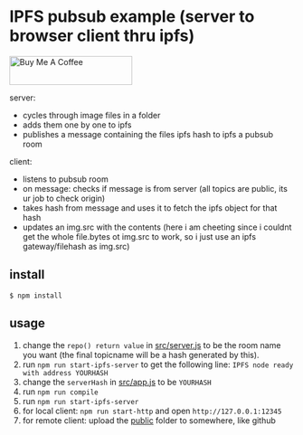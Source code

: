 # IPFS pubsub example (server to browser client thru ipfs)

<a href="https://www.buymeacoffee.com/sloev" target="_blank"><img src="https://cdn.buymeacoffee.com/buttons/default-pink.png" alt="Buy Me A Coffee" height="51px" width="217px"></a>

server:
* cycles through image files in a folder
* adds them one by one to ipfs
* publishes a message containing the files ipfs hash to ipfs a pubsub room

client:
* listens to pubsub room
* on message: checks if message is from server (all topics are public, its ur job to check origin)
* takes hash from message and uses it to fetch the ipfs object for that hash
* updates an img.src with the contents (here i am cheeting since i couldnt get the whole file.bytes ot img.src to work, so i just use an ipfs gateway/filehash as img.src)

## install

```
$ npm install
```

## usage

1. change the `repo() return value` in [src/server.js](./src/server.js) to be the room name you want (the final topicname will be a hash generated by this).
2. run `npm run start-ipfs-server` to get the following line: `IPFS node ready with address YOURHASH`
3. change the `serverHash` in [src/app.js](./src/app.js) to be `YOURHASH`
4. run `npm run compile`
5. run `npm run start-ipfs-server`
6. for local client: `npm run start-http` and open `http://127.0.0.1:12345` 
7. for remote client: upload the [public](./public/) folder to somewhere, like github
